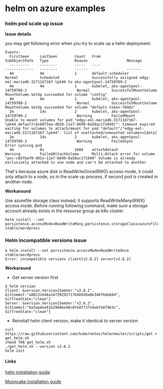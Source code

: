 # helm on azure examples

### helm pod scale up issue
**Issue details**

you may get following error when you try to scale up a helm deployment:
```
Events:
  FirstSeen     LastSeen        Count   From                                    SubObjectPath   Type            Reason                  Message
  ---------     --------        -----   ----                                    -------------   --------        ------                  -------
  4m            4m              1       default-scheduler                                       Normal          Scheduled               Successfully assigned edgy-eel-mariadb-3171167167-lpk44 to aks-agentpool-14759709-2
  4m            4m              1       kubelet, aks-agentpool-14759709-2                       Normal          SuccessfulMountVolume   MountVolume.SetUp succeeded for volume "config"
  4m            4m              1       kubelet, aks-agentpool-14759709-2                       Normal          SuccessfulMountVolume   MountVolume.SetUp succeeded for volume "default-token-f84dx"
  2m            14s             2       kubelet, aks-agentpool-14759709-2                       Warning         FailedMount             Unable to mount volumes for pod "edgy-eel-mariadb-3171167167-lpk44_default(4c6073aa-d020-11e7-b699-0a58ac1f1049)": timeout expired waiting for volumes to attach/mount for pod "default"/"edgy-eel-mariadb-3171167167-lpk44". list of unattached/unmounted volumes=[data]
  2m            14s             2       kubelet, aks-agentpool-14759709-2                       Warning         FailedSync              Error syncing pod
  4m            0s              2604    attachdetach                                            Warning         FailedAttachVolume      Multi-Attach error for volume "pvc-c66fbef0-d01e-11e7-b699-0a58ac1f1049" Volume is already exclusively attached to one node and can't be attached to another
```

That's because azure disk is ReadWriteOnce(RWO) access mode, it could only attach to a node, so in the scale up process, if second pod is created in another node. 

**Workaround**

Use azurefile storage class instead, it supports ReadWriteMany(RWX) access mode. Before running following command, make sure a storage account already exists in the resourse group as k8s cluster.
```
helm install --set persistence.accessMode=ReadWriteMany,persistence.storageClass=azurefile stable/wordpress
```

### Helm incompatible versions issue
```
$ helm install --set persistence.accessMode=ReadWriteOnce stable/wordpress
Error: incompatible versions client[v2.8.2] server[v2.6.2]
```

**Workaround**
 - Get server version first
```
$ helm version
Client: &version.Version{SemVer:"v2.8.2", GitCommit:"a80231648a1473929271764b920a8e346f6de844", GitTreeState:"clean"}
Server: &version.Version{SemVer:"v2.6.2", GitCommit:"be3ae4ea91b2960be98c07e8f73754e67e87963c", GitTreeState:"clean"}
```
 - Reinstall helm client version, make it identical to server version
```
curl https://raw.githubusercontent.com/kubernetes/helm/master/scripts/get > get_helm.sh
chmod 700 get_helm.sh
./get_helm.sh --version v2.6.2
helm init
```

#### Links
[helm installation guide](https://github.com/kubernetes/helm/blob/master/docs/install.md)

[Mooncake installation guide](http://mirror.kaiyuanshe.cn/help/kubernetes.html)
